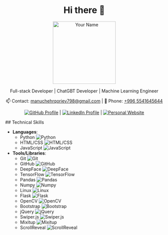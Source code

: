<h1 align="center">Hi there 👋</h1>

<p align="center">
  <img src="https://your-profile-image-url" alt="Your Name" width="200">
</p>

<p align="center">
  Full-stack Developer | ChatGBT Developer | Machine Learning Engineer
</p>

<p align="center">
  📫 Contact: <a href="mailto:manuchehrqoriev798@gmail.com">manuchehrqoriev798@gmail.com</a> |
  📱 Phone: <a href="tel:+9965541645644">+996 5541645644</a>
</p>

<p align="center">
  <a href="https://github.com/manuchehrqoriev798"><img src="https://img.shields.io/badge/GitHub-Profile-brightgreen?style=for-the-badge&logo=github" alt="GitHub Profile"></a> |
  <a href="https://www.linkedin.com/in/manuchehr-qoriev-86b985265/"><img src="https://img.shields.io/badge/LinkedIn-Profile-blue?style=for-the-badge&logo=linkedin" alt="LinkedIn Profile"></a> |
  <a href="https://personal-website-qoriev-manuchehr.vercel.app/"><img src="https://img.shields.io/badge/Personal-Website-orange?style=for-the-badge&logo=earth" alt="Personal Website"></a>
</p>
## Technical Skills

- **Languages**: 
  - Python ![Python](https://example.com/python-icon.png)
  - HTML/CSS ![HTML/CSS](https://example.com/html-css-icon.png)
  - JavaScript ![JavaScript](https://example.com/javascript-icon.png)
- **Tools/Libraries**: 
  - Git ![Git](https://example.com/git-icon.png)
  - GitHub ![GitHub](https://example.com/github-icon.png)
  - DeepFace ![DeepFace](https://example.com/deepface-icon.png)
  - TensorFlow ![TensorFlow](https://example.com/tensorflow-icon.png)
  - Pandas ![Pandas](https://example.com/pandas-icon.png)
  - Numpy ![Numpy](https://example.com/numpy-icon.png)
  - Linux ![Linux](https://example.com/linux-icon.png)
  - Flask ![Flask](https://example.com/flask-icon.png)
  - OpenCV ![OpenCV](https://example.com/opencv-icon.png)
  - Bootstrap ![Bootstrap](https://example.com/bootstrap-icon.png)
  - jQuery ![jQuery](https://example.com/jquery-icon.png)
  - Swiper.js ![Swiper.js](https://example.com/swiperjs-icon.png)
  - Mixitup ![Mixitup](https://example.com/mixitup-icon.png)
  - ScrollReveal ![ScrollReveal](https://example.com/scrollreveal-icon.png)
